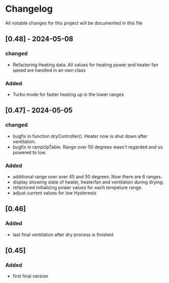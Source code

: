 # Changelog
All notable changes for this project will be documented in this file

## [0.48] - 2024-05-08
### changed
- Refactoring Heating data. All values for heating power and heater fan speed are handled in an own class 
### Added
- Turbo mode for faster heating up in the lower ranges

## [0.47] - 2024-05-05
### changed
- bugfix in function dryController(). Heater now is shut down after ventilation.
- bugfix in rampUpTable. Range over 50 degrees wasn't regarded and so powered to low.
### Added
- additional range over over 45 and 50 degrees. Now there are 6 ranges.
- display showing state of heater, heaterfan and ventilation during drying.
- refactored initializing power values for each tempeture range.
- adjust current values for low Hysteresis

## [0.46]
### Added
- last final ventilation after dry process is finished

## [0.45]
### Added
- first final version